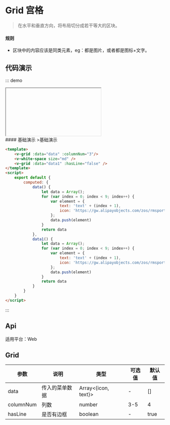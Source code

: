 # Grid 宫格

>在水平和垂直方向，将布局切分成若干等大的区块。

#### 规则
- 区块中的内容应该是同类元素，eg：都是图片，或者都是图标+文字。

## 代码演示
::: demo

<iframe>http://10.166.3.200:8080/demo.html#/grid</iframe>
<summary>
#### 基础演示
>基础演示
</summary>

```html
<template>
    <v-grid :data="data" :columnNum="3"/>
    <v-white-space size="md" />
    <v-grid :data="data1" :hasLine="false" />
</template>
<script>
    export default {
        computed: {
            data() {
                let data = Array();
                for (var index = 0; index < 9; index++) {
                    var element = {
                        text: 'text' + (index + 1),
                        icon: 'https://gw.alipayobjects.com/zos/rmsportal/nywPmnTAvTmLusPxHPSu.png'
                    };
                    data.push(element)
                }
                return data
            },
            data1() {
                let data = Array();
                for (var index = 0; index < 9; index++) {
                    var element = {
                        text: 'text' + (index + 1),
                        icon: 'https://gw.alipayobjects.com/zos/rmsportal/nywPmnTAvTmLusPxHPSu.png'
                    };
                    data.push(element)
                }
                return data
            }
        }
    }
</script>
```
:::

## Api

适用平台：Web

## Grid
| 参数      | 说明          | 类型      | 可选值                           | 默认值  |
|---------- |-------------- |---------- |-------------------------------- |-------- |
| data | 传入的菜单数据 | Array<{icon, text}> | - | [] |
| columnNum | 列数 | number | 3-5 | 4 |
| hasLine | 是否有边框 | boolean | - | true |

